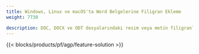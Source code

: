 ```yaml
---
title: Windows, Linux ve macOS'ta Word Belgelerine Filigran Ekleme 
weight: 7730

description: DOC, DOCX ve ODT dosyalarındaki resim veya metin filigranlarını yönetmek için ücretsiz Uygulama ve API'ler
---
```


{{< blocks/products/pf/agp/feature-solution >}} 


